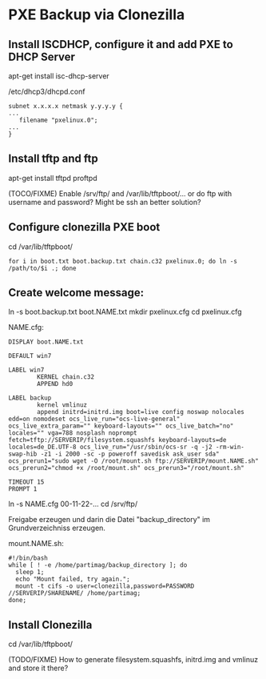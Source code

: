 # PXE Backup via Clonezilla

## Install ISCDHCP, configure it and add PXE to DHCP Server

apt-get install isc-dhcp-server

/etc/dhcp3/dhcpd.conf
```
subnet x.x.x.x netmask y.y.y.y {
...
   filename "pxelinux.0";
...
}
```

## Install tftp and ftp

apt-get install tftpd proftpd

(TOCO/FIXME) Enable /srv/ftp/ and /var/lib/tftpboot/... or do ftp with username and password? Might be ssh an better solution?

## Configure clonezilla PXE boot

cd /var/lib/tftpboot/
```
for i in boot.txt boot.backup.txt chain.c32 pxelinux.0; do ln -s /path/to/$i .; done
```

## Create welcome message:

ln -s boot.backup.txt boot.NAME.txt
mkdir pxelinux.cfg
cd pxelinux.cfg

NAME.cfg:
```
DISPLAY boot.NAME.txt

DEFAULT win7

LABEL win7
        KERNEL chain.c32
        APPEND hd0

LABEL backup
        kernel vmlinuz
        append initrd=initrd.img boot=live config noswap nolocales edd=on nomodeset ocs_live_run="ocs-live-general" ocs_live_extra_param="" keyboard-layouts="" ocs_live_batch="no" locales="" vga=788 nosplash noprompt fetch=tftp://SERVERIP/filesystem.squashfs keyboard-layouts=de locales=de_DE.UTF-8 ocs_live_run="/usr/sbin/ocs-sr -q -j2 -rm-win-swap-hib -z1 -i 2000 -sc -p poweroff savedisk ask_user sda" ocs_prerun1="sudo wget -O /root/mount.sh ftp://SERVERIP/mount.NAME.sh" ocs_prerun2="chmod +x /root/mount.sh" ocs_prerun3="/root/mount.sh"

TIMEOUT 15
PROMPT 1
```

ln -s NAME.cfg 00-11-22-...
cd /srv/ftp/

Freigabe erzeugen und darin die Datei "backup_directory" im Grundverzeichniss erzeugen.

mount.NAME.sh:
```
#!/bin/bash
while [ ! -e /home/partimag/backup_directory ]; do
  sleep 1;
  echo "Mount failed, try again.";
  mount -t cifs -o user=clonezilla,password=PASSWORD //SERVERIP/SHARENAME/ /home/partimag;
done;
```

## Install Clonezilla

cd /var/lib/tftpboot/

(TODO/FIXME) How to generate filesystem.squashfs, initrd.img and vmlinuz and store it there?

